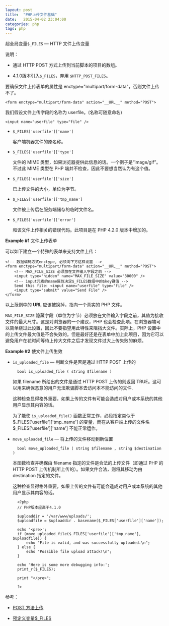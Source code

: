 ```yaml
---
layout: post
title:  "PHP上传文件基础"
date:   2015-04-02 23:04:00
categories: php
tags: php
---
```


超全局变量`$_FILES` — HTTP 文件上传变量

说明：

- 通过 HTTP POST 方式上传到当前脚本的项目的数组。

- 4.1.0版本引入`$_FILES`，弃用 `$HTTP_POST_FILES`。

要确保文件上传表单的属性是 enctype="multipart/form-data"，否则文件上传不了。 

	<form enctype="multipart/form-data" action="__URL__" method="POST">

我们假设文件上传字段的名称为 userfile。(名称可随意命名)

	<input name="userfile" type="file" />


- `$_FILES['userfile']['name']`

	客户端机器文件的原名称。

- `$_FILES['userfile']['type']`

	文件的 MIME 类型，如果浏览器提供此信息的话。一个例子是“image/gif”。不过此 MIME 类型在 PHP 端并不检查，因此不要想当然认为有这个值。

- `$_FILES['userfile']['size']`

	已上传文件的大小，单位为字节。

- `$_FILES['userfile']['tmp_name']`

	文件被上传后在服务端储存的临时文件名。

- `$_FILES['userfile']['error']`

	和该文件上传相关的错误代码。此项目是在 PHP 4.2.0 版本中增加的。

**Example #1** 文件上传表单

可以如下建立一个特殊的表单来支持文件上传：

	<!-- 数据编码方式enctype, 必须向下方这样设置 -->
	<form enctype="multipart/form-data" action="__URL__" method="POST">
	    <!-- MAX_FILE_SIZE 必须放在文件输入字段之前 -->
	    <input type="hidden" name="MAX_FILE_SIZE" value="30000" />
	    <!-- input元素的name属性决定$_FILES数组中的$key键值 -->
	    Send this file: <input name="userfile" type="file" />
	    <input type="submit" value="Send File" />
	</form>

以上范例中的 __URL__ 应该被换掉，指向一个真实的 PHP 文件。

`MAX_FILE_SIZE` 隐藏字段（单位为字节）必须放在文件输入字段之前，其值为接收文件的最大尺寸。这是对浏览器的一个建议，PHP 也会检查此项。在浏览器端可以简单绕过此设置，因此不要指望用此特性来阻挡大文件。实际上，PHP 设置中的上传文件最大值是不会失效的。但是最好还是在表单中加上此项目，因为它可以避免用户在花时间等待上传大文件之后才发现文件过大上传失败的麻烦。 

**Example #2** 使文件上传生效

- `is_uploaded_file` — 判断文件是否是通过 HTTP POST 上传的

		bool is_uploaded_file ( string $filename )

	如果 filename 所给出的文件是通过 HTTP POST 上传的则返回 TRUE。这可以用来确保恶意的用户无法欺骗脚本去访问本不能访问的文件.
	
	这种检查显得格外重要，如果上传的文件有可能会造成对用户或本系统的其他用户显示其内容的话。
	
	为了能使 `is_uploaded_file()` 函数正常工作，必段指定类似于 $_FILES['userfile']['tmp_name'] 的变量，而在从客户端上传的文件名 $_FILES['userfile']['name'] 不能正常运作。 
	
- `move_uploaded_file` — 将上传的文件移动到新位置

		bool move_uploaded_file ( string $filename , string $destination )

	本函数检查并确保由 filename 指定的文件是合法的上传文件（即通过 PHP 的 HTTP POST 上传机制所上传的）。如果文件合法，则将其移动为由 destination 指定的文件。
	
	这种检查显得格外重要，如果上传的文件有可能会造成对用户或本系统的其他用户显示其内容的话。 

		<?php
		// PHP版本应高于4.1.0
		
		$uploaddir = '/var/www/uploads/';
		$uploadfile = $uploaddir . basename($_FILES['userfile']['name']);
		
		echo '<pre>';
		if (move_uploaded_file($_FILES['userfile']['tmp_name'], $uploadfile)) {
		    echo "File is valid, and was successfully uploaded.\n";
		} else {
		    echo "Possible file upload attack!\n";
		}
		
		echo 'Here is some more debugging info:';
		print_r($_FILES);
		
		print "</pre>";
		
		?>

参考：

- [POST 方法上传](http://php.net/manual/zh/features.file-upload.post-method.php)

- [预定义变量$_FILES](http://php.net/manual/zh/reserved.variables.files.php)